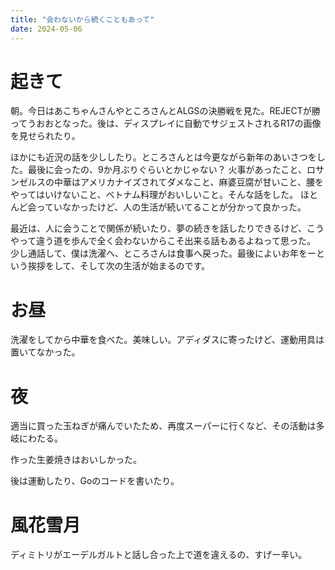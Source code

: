 ```yaml
---
title: "会わないから続くこともあって"
date: 2024-05-06
---
```


# 起きて
朝。今日はあこちゃんさんやところさんとALGSの決勝戦を見た。REJECTが勝ってうおおとなった。後は、ディスプレイに自動でサジェストされるR17の画像を見せられたり。

ほかにも近況の話を少ししたり。ところさんとは今更ながら新年のあいさつをした。最後に会ったの、9か月ぶりぐらいとかじゃない？
火事があったこと、ロサンゼルスの中華はアメリカナイズされてダメなこと、麻婆豆腐が甘いこと、腰をやってはいけないこと、ベトナム料理がおいしいこと。そんな話をした。
ほとんど会っていなかったけど、人の生活が続いてることが分かって良かった。

最近は、人に会うことで関係が続いたり、夢の続きを話したりできるけど、こうやって違う道を歩んで全く会わないからこそ出来る話もあるよねって思った。
少し通話して、僕は洗濯へ、ところさんは食事へ戻った。最後によいお年をーという挨拶をして、そして次の生活が始まるのです。

# お昼
洗濯をしてから中華を食べた。美味しい。アディダスに寄ったけど、運動用具は置いてなかった。

# 夜
適当に買った玉ねぎが痛んでいたため、再度スーパーに行くなど、その活動は多岐にわたる。

作った生姜焼きはおいしかった。

後は運動したり、Goのコードを書いたり。

# 風花雪月
ディミトリがエーデルガルトと話し合った上で道を違えるの、すげー辛い。